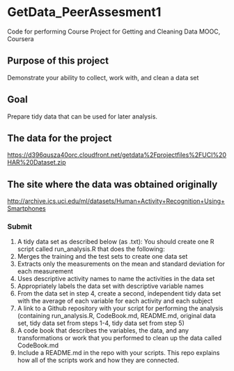 # GetData_PeerAssesment1

Code for performing Course Project for Getting and Cleaning Data MOOC, Coursera

## Purpose of this project

Demonstrate your ability to collect, work with, and clean a data set

## Goal

Prepare tidy data that can be used for later analysis.

## The data for the project

https://d396qusza40orc.cloudfront.net/getdata%2Fprojectfiles%2FUCI%20HAR%20Dataset.zip

## The site where the data was obtained originally

http://archive.ics.uci.edu/ml/datasets/Human+Activity+Recognition+Using+Smartphones

### Submit
1. A tidy data set as described below (as .txt):
  You should create one R script called run_analysis.R that does the following:
  1. Merges the training and the test sets to create one data set
  2. Extracts only the measurements on the mean and standard deviation for each measurement
  3. Uses descriptive activity names to name the activities in the data set
  4. Appropriately labels the data set with descriptive variable names
  5. From the data set in step 4, create a second, independent tidy data set with the average of each variable for each activity and each subject
2. A link to a Github repository with your script for performing the analysis (containing run_analysis.R, CodeBook.md, README.md, original data set, tidy data set from steps 1-4, tidy data set from step 5)
3. A code book that describes the variables, the data, and any transformations or work that you performed to clean up the data called CodeBook.md
4. Include a README.md in the repo with your scripts. This repo explains how all of the scripts work and how they are connected.

